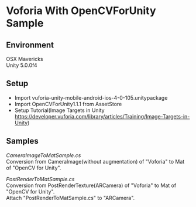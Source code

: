 Voforia With OpenCVForUnity Sample
====================

Environment
-----
OSX Mavericks  
Unity 5.0.0f4  


Setup
-----
* Import vuforia-unity-mobile-android-ios-4-0-105.unitypackage  
* Import OpenCVForUnity1.1.1 from AssetStore  
* Setup Tutorial(Image Targets in Unity <https://developer.vuforia.com/library/articles/Training/Image-Targets-in-Unity>)


Samples
-----
*CameraImageToMatSample.cs*  
Conversion from CameraImage(without augmentation) of "Voforia" to Mat of "OpenCV for Unity".  

*PostRenderToMatSample.cs*  
Conversion from PostRenderTexture(ARCamera) of "Voforia" to Mat of "OpenCV for Unity".  
Attach "PostRenderToMatSample.cs" to "ARCamera".  



